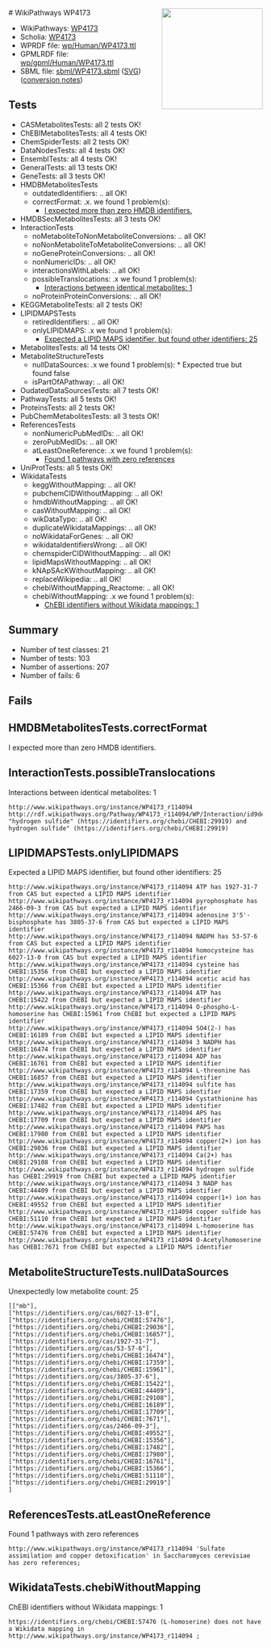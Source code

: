 <img style="float: right; width: 200px" src="../logo.png" />
# WikiPathways WP4173

* WikiPathways: [WP4173](https://identifiers.org/wikipathways:WP4173)
* Scholia: [WP4173](https://scholia.toolforge.org/wikipathways/WP4173)
* WPRDF file: [wp/Human/WP4173.ttl](../wp/Human/WP4173.ttl)
* GPMLRDF file: [wp/gpml/Human/WP4173.ttl](../wp/gpml/Human/WP4173.ttl)
* SBML file: [sbml/WP4173.sbml](../sbml/WP4173.sbml) ([SVG](../sbml/WP4173.svg)) ([conversion notes](../sbml/WP4173.txt))

## Tests
* CASMetabolitesTests: all 2 tests OK!
* ChEBIMetabolitesTests: all 4 tests OK!
* ChemSpiderTests: all 2 tests OK!
* DataNodesTests: all 4 tests OK!
* EnsemblTests: all 4 tests OK!
* GeneralTests: all 13 tests OK!
* GeneTests: all 3 tests OK!
* HMDBMetabolitesTests
    * outdatedIdentifiers: .. all OK!
    * correctFormat: .x. we found 1 problem(s):
        * [I expected more than zero HMDB identifiers.](#ad154c1e)
* HMDBSecMetabolitesTests: all 3 tests OK!
* InteractionTests
    * noMetaboliteToNonMetaboliteConversions: .. all OK!
    * noNonMetaboliteToMetaboliteConversions: .. all OK!
    * noGeneProteinConversions: .. all OK!
    * nonNumericIDs: .. all OK!
    * interactionsWithLabels: .. all OK!
    * possibleTranslocations: .x we found 1 problem(s):
        * [Interactions between identical metabolites: 1](#d59038c4)
    * noProteinProteinConversions: .. all OK!
* KEGGMetaboliteTests: all 2 tests OK!
* LIPIDMAPSTests
    * retiredIdentifiers: .. all OK!
    * onlyLIPIDMAPS: .x we found 1 problem(s):
        * [Expected a LIPID MAPS identifier, but found other identifiers: 25](#d0bfb69c)
* MetabolitesTests: all 14 tests OK!
* MetaboliteStructureTests
    * nullDataSources: .x we found 1 problem(s):
            * Expected true but found false
    * isPartOfAPathway: .. all OK!
* OudatedDataSourcesTests: all 7 tests OK!
* PathwayTests: all 5 tests OK!
* ProteinsTests: all 2 tests OK!
* PubChemMetabolitesTests: all 3 tests OK!
* ReferencesTests
    * nonNumericPubMedIDs: .. all OK!
    * zeroPubMedIDs: .. all OK!
    * atLeastOneReference: .x we found 1 problem(s):
        * [Found 1 pathways with zero references](#35eb778e)
* UniProtTests: all 5 tests OK!
* WikidataTests
    * keggWithoutMapping: .. all OK!
    * pubchemCIDWithoutMapping: .. all OK!
    * hmdbWithoutMapping: .. all OK!
    * casWithoutMapping: .. all OK!
    * wikDataTypo: .. all OK!
    * duplicateWikidataMappings: .. all OK!
    * noWikidataForGenes: .. all OK!
    * wikidataIdentifiersWrong: .. all OK!
    * chemspiderCIDWithoutMapping: .. all OK!
    * lipidMapsWithoutMapping: .. all OK!
    * kNApSAcKWithoutMapping: .. all OK!
    * replaceWikipedia: .. all OK!
    * chebiWithoutMapping_Reactome: .. all OK!
    * chebiWithoutMapping: .x we found 1 problem(s):
        * [ChEBI identifiers without Wikidata mappings: 1](#a8d554cd)


## Summary

* Number of test classes: 21
* Number of tests: 103
* Number of assertions: 207
* Number of fails: 6

## Fails

<a name="ad154c1e" />

## HMDBMetabolitesTests.correctFormat

I expected more than zero HMDB identifiers.
<a name="d59038c4" />

## InteractionTests.possibleTranslocations

Interactions between identical metabolites: 1
```
http://www.wikipathways.org/instance/WP4173_r114094 http://rdf.wikipathways.org/Pathway/WP4173_r114094/WP/Interaction/id9de8c188 "hydrogen sulfide" (https://identifiers.org/chebi/CHEBI:29919) and 
hydrogen sulfide" (https://identifiers.org/chebi/CHEBI:29919)
```

<a name="d0bfb69c" />

## LIPIDMAPSTests.onlyLIPIDMAPS

Expected a LIPID MAPS identifier, but found other identifiers: 25
```
http://www.wikipathways.org/instance/WP4173_r114094 ATP has 1927-31-7 from CAS but expected a LIPID MAPS identifier
http://www.wikipathways.org/instance/WP4173_r114094 pyrophosphate has 2466-09-3 from CAS but expected a LIPID MAPS identifier
http://www.wikipathways.org/instance/WP4173_r114094 adenosine 3'5'- bisphosphate has 3805-37-6 from CAS but expected a LIPID MAPS identifier
http://www.wikipathways.org/instance/WP4173_r114094 NADPH has 53-57-6 from CAS but expected a LIPID MAPS identifier
http://www.wikipathways.org/instance/WP4173_r114094 homocysteine has 6027-13-0 from CAS but expected a LIPID MAPS identifier
http://www.wikipathways.org/instance/WP4173_r114094 cysteine has CHEBI:15356 from ChEBI but expected a LIPID MAPS identifier
http://www.wikipathways.org/instance/WP4173_r114094 acetic acid has CHEBI:15366 from ChEBI but expected a LIPID MAPS identifier
http://www.wikipathways.org/instance/WP4173_r114094 ATP has CHEBI:15422 from ChEBI but expected a LIPID MAPS identifier
http://www.wikipathways.org/instance/WP4173_r114094 O-phospho-L-homoserine has CHEBI:15961 from ChEBI but expected a LIPID MAPS identifier
http://www.wikipathways.org/instance/WP4173_r114094 SO4(2-) has CHEBI:16189 from ChEBI but expected a LIPID MAPS identifier
http://www.wikipathways.org/instance/WP4173_r114094 3 NADPH has CHEBI:16474 from ChEBI but expected a LIPID MAPS identifier
http://www.wikipathways.org/instance/WP4173_r114094 ADP has CHEBI:16761 from ChEBI but expected a LIPID MAPS identifier
http://www.wikipathways.org/instance/WP4173_r114094 L-threonine has CHEBI:16857 from ChEBI but expected a LIPID MAPS identifier
http://www.wikipathways.org/instance/WP4173_r114094 sulfite has CHEBI:17359 from ChEBI but expected a LIPID MAPS identifier
http://www.wikipathways.org/instance/WP4173_r114094 Cystathionine has CHEBI:17482 from ChEBI but expected a LIPID MAPS identifier
http://www.wikipathways.org/instance/WP4173_r114094 APS has CHEBI:17709 from ChEBI but expected a LIPID MAPS identifier
http://www.wikipathways.org/instance/WP4173_r114094 PAPS has CHEBI:17980 from ChEBI but expected a LIPID MAPS identifier
http://www.wikipathways.org/instance/WP4173_r114094 copper(2+) ion has CHEBI:29036 from ChEBI but expected a LIPID MAPS identifier
http://www.wikipathways.org/instance/WP4173_r114094 Ca(2+) has CHEBI:29108 from ChEBI but expected a LIPID MAPS identifier
http://www.wikipathways.org/instance/WP4173_r114094 hydrogen sulfide has CHEBI:29919 from ChEBI but expected a LIPID MAPS identifier
http://www.wikipathways.org/instance/WP4173_r114094 3 NADP has CHEBI:44409 from ChEBI but expected a LIPID MAPS identifier
http://www.wikipathways.org/instance/WP4173_r114094 copper(1+) ion has CHEBI:49552 from ChEBI but expected a LIPID MAPS identifier
http://www.wikipathways.org/instance/WP4173_r114094 copper sulfide has CHEBI:51110 from ChEBI but expected a LIPID MAPS identifier
http://www.wikipathways.org/instance/WP4173_r114094 L-homoserine has CHEBI:57476 from ChEBI but expected a LIPID MAPS identifier
http://www.wikipathways.org/instance/WP4173_r114094 O-Acetylhomoserine has CHEBI:7671 from ChEBI but expected a LIPID MAPS identifier
```

<a name="919041ad" />

## MetaboliteStructureTests.nullDataSources

Unexpectedly low metabolite count: 25
```
[["mb"],
["https://identifiers.org/cas/6027-13-0"],
["https://identifiers.org/chebi/CHEBI:57476"],
["https://identifiers.org/chebi/CHEBI:29036"],
["https://identifiers.org/chebi/CHEBI:16857"],
["https://identifiers.org/cas/1927-31-7"],
["https://identifiers.org/cas/53-57-6"],
["https://identifiers.org/chebi/CHEBI:16474"],
["https://identifiers.org/chebi/CHEBI:17359"],
["https://identifiers.org/chebi/CHEBI:15961"],
["https://identifiers.org/cas/3805-37-6"],
["https://identifiers.org/chebi/CHEBI:15422"],
["https://identifiers.org/chebi/CHEBI:44409"],
["https://identifiers.org/chebi/CHEBI:29108"],
["https://identifiers.org/chebi/CHEBI:16189"],
["https://identifiers.org/chebi/CHEBI:17709"],
["https://identifiers.org/chebi/CHEBI:7671"],
["https://identifiers.org/cas/2466-09-3"],
["https://identifiers.org/chebi/CHEBI:49552"],
["https://identifiers.org/chebi/CHEBI:15356"],
["https://identifiers.org/chebi/CHEBI:17482"],
["https://identifiers.org/chebi/CHEBI:17980"],
["https://identifiers.org/chebi/CHEBI:16761"],
["https://identifiers.org/chebi/CHEBI:15366"],
["https://identifiers.org/chebi/CHEBI:51110"],
["https://identifiers.org/chebi/CHEBI:29919"]
]
```

<a name="35eb778e" />

## ReferencesTests.atLeastOneReference

Found 1 pathways with zero references
```
http://www.wikipathways.org/instance/WP4173_r114094 'Sulfate assimilation and copper detoxification' in Saccharomyces cerevisiae has zero references; 
```

<a name="a8d554cd" />

## WikidataTests.chebiWithoutMapping

ChEBI identifiers without Wikidata mappings: 1
```
https://identifiers.org/chebi/CHEBI:57476 (L-homoserine) does not have a Wikidata mapping in http://www.wikipathways.org/instance/WP4173_r114094 ; 
```

